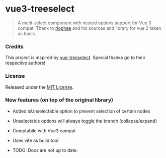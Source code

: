 # vue3-treeselect

> A multi-select component with nested options support for Vue 3 compat.
> Thank to [riophae](https://github.com/riophae/vue-treeselect) and his sources and library for vue 2 taken as basis.


### Credits

This project is inspired by [vue-treeselect](https://github.com/riophae/vue-treeselect).
Special thanks go to their respective authors!

### License

Released under the [MIT License](https://github.com/megafetis/vue3-treeselect/blob/master/LICENSE).

### New features (on top of the original library)

- Added isUnselectable option to prevent selection of certain nodes
- Unselectable options will always toggle the branch (collapse/expand)
- Comptabile with Vue3 compat
- Uses vite as build tool

- TODO: Docs are not up to date.
